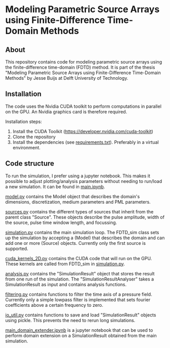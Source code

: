 # Modeling Parametric Source Arrays using Finite-Difference Time-Domain Methods

## About

This repository contains code for modeling parametric source arrays using the finite-difference time-domain (FDTD) method. It is part of the thesis "Modeling Parametric Source Arrays using Finite-Difference Time-Domain Methods" by Jesse Buijs at Delft University of Technology.

## Installation
The code uses the Nvidia CUDA toolkit to perform computations in parallel on the GPU. An Nvidia graphics card is therefore required.

Installation steps:
1. Install the CUDA Toolkit (https://developer.nvidia.com/cuda-toolkit)
2. Clone the repository
3. Install the dependencies (see [requirements.txt](requirements.txt)). Preferably in a virtual environment.

## Code structure

To run the simulation, I prefer using a jupyter notebook. This makes it possible to adjust plotting/analysis parameters without needing to run/load a new simulation. It can be found in [main.ipynb](main.ipynb).

[model.py](model.py) contains the Model object that describes the domain's dimensions, discretization, medium parameters and PML parameters.

[sources.py](sources.py) contains the different types of sources that inherit from the parent class "Source". These objects describe the pulse amplitude, width of the source, pulse time window length, and focussing.

[simulation.py](simulation.py) contains the main simulation loop. The FDTD_sim class sets up the simulation by accepting a (Model) that describes the domain and can add one or more (Source) objects. Currently only the first source is supported.

[cuda_kernels_2D.py](cuda_kernels_2D.py) contains the CUDA code that will run on the GPU. These kernels are called from FDTD_sim in [simulation.py](simulation.py).

[analysis.py](analysis.py) contains the "SimulationResult" object that stores the result from one run of the simulation. The "SimulationResultAnalyser" takes a SimulationResult as input and contains analysis functions.

[filtering.py](filtering.py) contains functions to filter the time axis of a pressure field. Currently only a simple lowpass filter is implemented that sets fourier coefficients above a certain frequency to zero.

[io_util.py](io_util.py) contains functions to save and load "SimulationResult" objects using pickle. This prevents the need to rerun long simulations.

[main_domain_extender.ipynb](main_domain_extender.ipynb) is a jupyter notebook that can be used to perform domain extension on a SimulationResult obtained from the main simulation.


